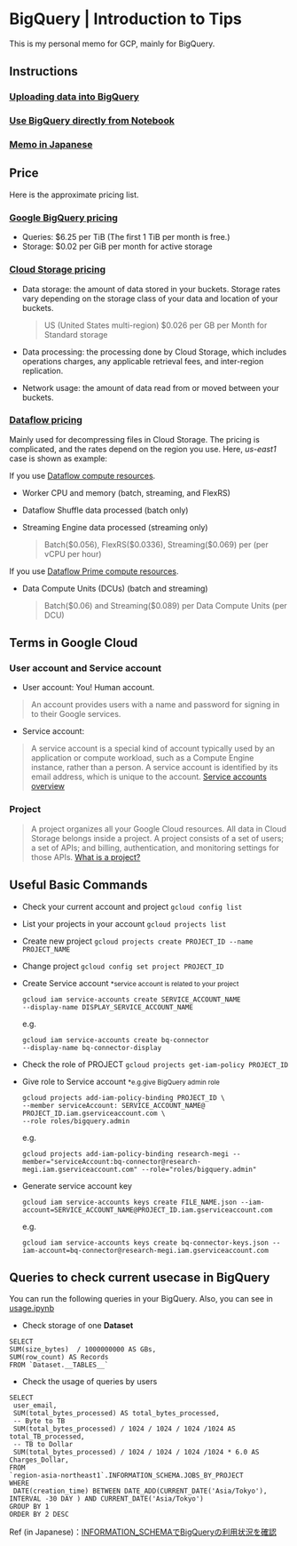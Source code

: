 # BigQuery | Introduction to Tips

This is my personal memo for GCP, mainly for BigQuery.

## Instructions
### [Uploading data into BigQuery](Uploading.md)
### [Use BigQuery directly from Notebook](BQ_Notebook.md)
### [Memo in Japanese](README_jp.md)

## Price
Here is the approximate pricing list.
### [Google BigQuery pricing](https://cloud.google.com/bigquery/pricing)
- Queries: $6.25 per TiB (The first 1 TiB per month is free.)
- Storage: $0.02 per GiB per month for active storage

### [Cloud Storage pricing](https://cloud.google.com/storage/pricing)
- Data storage: the amount of data stored in your buckets. Storage rates vary depending on the storage class of your data and location of your buckets.

	> US (United States multi-region) $0.026 per GB per Month for Standard storage

- Data processing: the processing done by Cloud Storage, which includes operations charges, any applicable retrieval fees, and inter-region replication.
- Network usage: the amount of data read from or moved between your buckets.

### [Dataflow pricing](https://cloud.google.com/dataflow/pricing)
Mainly used for decompressing files in Cloud Storage. The pricing is complicated, and the rates depend on the region you use. Here, *us-east1* case is shown as example:

If you use [Dataflow compute resources](https://cloud.google.com/dataflow/pricing#compute-resources).

- Worker CPU and memory (batch, streaming, and FlexRS)
- Dataflow Shuffle data processed (batch only)
- Streaming Engine data processed (streaming only)

	> Batch(\$0.056), FlexRS(\$0.0336), Streaming(\$0.069) per (per vCPU per hour)

If you use [Dataflow Prime compute resources](https://cloud.google.com/dataflow/pricing#prime-compute-resources).

- Data Compute Units (DCUs) (batch and streaming)

	> Batch(\$0.06) and
	> Streaming(\$0.089) per Data Compute Units (per DCU)

## Terms in Google Cloud
###  **User account** and **Service account**
- User account: You! Human account.

> An account provides users with a name and password for signing in to their Google services.

- Service account:

> A service account is a special kind of account typically used by an application or compute workload, such as a Compute Engine instance, rather than a person. A service account is identified by its email address, which is unique to the account.
[Service accounts overview](https://cloud.google.com/iam/docs/service-account-overview)


### Project

> A project organizes all your Google Cloud resources. All data in Cloud Storage belongs inside a project. A project consists of a set of users; a set of APIs; and billing, authentication, and monitoring settings for those APIs. 
[What is a project?](https://cloud.google.com/storage/docs/projects#what_is_a_project)


## Useful Basic Commands

- Check your current account and project ```gcloud config list```
- List your projects in your account ```gcloud projects list```

- Create new project ```gcloud projects create PROJECT_ID --name PROJECT_NAME``` 

- Change project ```gcloud config set project PROJECT_ID```


- Create Service account
<small>*service account is related to your project</small>

	```
	gcloud iam service-accounts create SERVICE_ACCOUNT_NAME
	--display-name DISPLAY_SERVICE_ACCOUNT_NAME 
	```
	e.g. 
	
	```
	gcloud iam service-accounts create bq-connector
	--display-name bq-connector-display
	```

- Check the role of PROJECT
	```gcloud projects get-iam-policy PROJECT_ID ```

- Give role to Service account
<small>*e.g.give BigQuery admin role</small>

	```
	gcloud projects add-iam-policy-binding PROJECT_ID \
	--member serviceAccount: SERVICE_ACCOUNT_NAME@ PROJECT_ID.iam.gserviceaccount.com \
	--role roles/bigquery.admin
	```
	e.g. 
	
	```
	gcloud projects add-iam-policy-binding research-megi --member="serviceAccount:bq-connector@research-megi.iam.gserviceaccount.com" --role="roles/bigquery.admin" 
	```

- Generate service account key

	```
	gcloud iam service-accounts keys create FILE_NAME.json --iam-account=SERVICE_ACCOUNT_NAME@PROJECT_ID.iam.gserviceaccount.com
	```
	e.g. 
	
	```
	gcloud iam service-accounts keys create bq-connector-keys.json --iam-account=bq-connector@research-megi.iam.gserviceaccount.com
	```

## Queries to check current usecase in BigQuery
You can run the following queries in your BigQuery.
Also, you can see in [usage.ipynb](usage.ipynb)

- Check storage of one **Dataset**

```
SELECT
SUM(size_bytes)  / 1000000000 AS GBs,
SUM(row_count) AS Records
FROM `Dataset.__TABLES__`
```

- Check the usage of queries by users

```
SELECT
 user_email,
 SUM(total_bytes_processed) AS total_bytes_processed,
 -- Byte to TB
 SUM(total_bytes_processed) / 1024 / 1024 / 1024 /1024 AS total_TB_processed,
 -- TB to Dollar
 SUM(total_bytes_processed) / 1024 / 1024 / 1024 /1024 * 6.0 AS Charges_Dollar,
FROM
`region-asia-northeast1`.INFORMATION_SCHEMA.JOBS_BY_PROJECT
WHERE
 DATE(creation_time) BETWEEN DATE_ADD(CURRENT_DATE('Asia/Tokyo'), INTERVAL -30 DAY ) AND CURRENT_DATE('Asia/Tokyo')
GROUP BY 1
ORDER BY 2 DESC
```
Ref (in Japanese)：[INFORMATION_SCHEMAでBigQueryの利用状況を確認](https://www.niandc.co.jp/sol/tech/date20200923_1893.php)